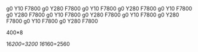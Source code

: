 g0 Y10 F7800
g0 Y280 F7800
g0 Y10 F7800
g0 Y280 F7800
g0 Y10 F7800
g0 Y280 F7800
g0 Y10 F7800
g0 Y280 F7800
g0 Y10 F7800
g0 Y280 F7800
g0 Y10 F7800
g0 Y280 F7800

400\*8

16*200=3200
16*160=2560
